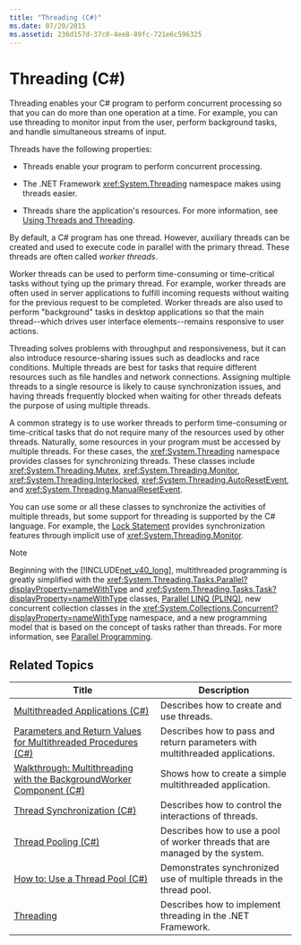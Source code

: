 ```yaml
---
title: "Threading (C#)"
ms.date: 07/20/2015
ms.assetid: 236d157d-37c0-4ee8-89fc-721e6c596325
---
```

# Threading (C#)
Threading enables your C# program to perform concurrent processing so that you can do more than one operation at a time. For example, you can use threading to monitor input from the user, perform background tasks, and handle simultaneous streams of input.  

 Threads have the following properties:  

- Threads enable your program to perform concurrent processing.  

- The .NET Framework <xref:System.Threading> namespace makes using threads easier.  

- Threads share the application's resources. For more information, see [Using Threads and Threading](../../../../../docs/standard/threading/using-threads-and-threading.md).  

 By default, a C# program has one thread. However, auxiliary threads can be created and used to execute code in parallel with the primary thread. These threads are often called *worker threads*.  

 Worker threads can be used to perform time-consuming or time-critical tasks without tying up the primary thread. For example, worker threads are often used in server applications to fulfill incoming requests without waiting for the previous request to be completed. Worker threads are also used to perform "background" tasks in desktop applications so that the main thread--which drives user interface elements--remains responsive to user actions.  

 Threading solves problems with throughput and responsiveness, but it can also introduce resource-sharing issues such as deadlocks and race conditions. Multiple threads are best for tasks that require different resources such as file handles and network connections. Assigning multiple threads to a single resource is likely to cause synchronization issues, and having threads frequently blocked when waiting for other threads defeats the purpose of using multiple threads.  

 A common strategy is to use worker threads to perform time-consuming or time-critical tasks that do not require many of the resources used by other threads. Naturally, some resources in your program must be accessed by multiple threads. For these cases, the <xref:System.Threading> namespace provides classes for synchronizing threads. These classes include <xref:System.Threading.Mutex>, <xref:System.Threading.Monitor>, <xref:System.Threading.Interlocked>, <xref:System.Threading.AutoResetEvent>, and <xref:System.Threading.ManualResetEvent>.  

 You can use some or all these classes to synchronize the activities of multiple threads, but some support for threading is supported by the C# language. For example, the [Lock Statement](../../../../csharp/language-reference/keywords/lock-statement.md) provides synchronization features through implicit use of <xref:System.Threading.Monitor>.  

> [!NOTE]
>  Beginning with the [!INCLUDE[net_v40_long](~/includes/net-v40-long-md.md)], multithreaded programming is greatly simplified with the <xref:System.Threading.Tasks.Parallel?displayProperty=nameWithType> and <xref:System.Threading.Tasks.Task?displayProperty=nameWithType> classes, [Parallel LINQ (PLINQ)](https://msdn.microsoft.com/library/dd460688), new concurrent collection classes in the <xref:System.Collections.Concurrent?displayProperty=nameWithType> namespace, and a new programming model that is based on the concept of tasks rather than threads. For more information, see [Parallel Programming](../../../../../docs/standard/parallel-programming/index.md).  

## Related Topics  


|                                                                                               Title                                                                                               |                                  Description                                  |
|---------------------------------------------------------------------------------------------------------------------------------------------------------------------------------------------------|-------------------------------------------------------------------------------|
|                                     [Multithreaded Applications (C#)](../../../../csharp/programming-guide/concepts/threading/multithreaded-applications.md)                                      |                   Describes how to create and use threads.                    |
|      [Parameters and Return Values for Multithreaded Procedures (C#)](../../../../csharp/programming-guide/concepts/threading/parameters-and-return-values-for-multithreaded-procedures.md)       | Describes how to pass and return parameters with multithreaded applications.  |
| [Walkthrough: Multithreading with the BackgroundWorker Component (C#)](../../../../csharp/programming-guide/concepts/threading/walkthrough-multithreading-with-the-backgroundworker-component.md) |            Shows how to create a simple multithreaded application.            |
|                                         [Thread Synchronization (C#)](../../../../csharp/programming-guide/concepts/threading/thread-synchronization.md)                                          |             Describes how to control the interactions of threads.             |
|                                                 [Thread Pooling (C#)](../../../../csharp/programming-guide/concepts/threading/thread-pooling.md)                                                  | Describes how to use a pool of worker threads that are managed by the system. |
|                                       [How to: Use a Thread Pool (C#)](../../../../csharp/programming-guide/concepts/threading/how-to-use-a-thread-pool.md)                                       |     Demonstrates synchronized use of multiple threads in the thread pool.     |
|                                                                   [Threading](../../../../../docs/standard/threading/index.md)                                                                    |          Describes how to implement threading in the .NET Framework.          |

